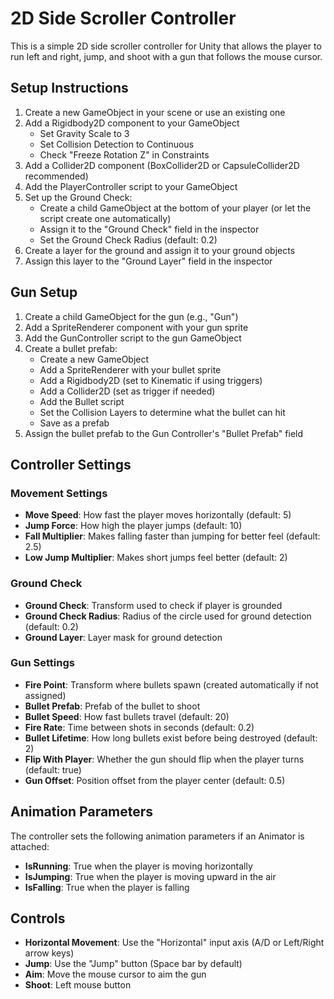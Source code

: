 # 2D Side Scroller Controller

This is a simple 2D side scroller controller for Unity that allows the player to run left and right, jump, and shoot with a gun that follows the mouse cursor.

## Setup Instructions

1. Create a new GameObject in your scene or use an existing one
2. Add a Rigidbody2D component to your GameObject
   - Set Gravity Scale to 3
   - Set Collision Detection to Continuous
   - Check "Freeze Rotation Z" in Constraints
3. Add a Collider2D component (BoxCollider2D or CapsuleCollider2D recommended)
4. Add the PlayerController script to your GameObject
5. Set up the Ground Check:
   - Create a child GameObject at the bottom of your player (or let the script create one automatically)
   - Assign it to the "Ground Check" field in the inspector
   - Set the Ground Check Radius (default: 0.2)
6. Create a layer for the ground and assign it to your ground objects
7. Assign this layer to the "Ground Layer" field in the inspector

## Gun Setup

1. Create a child GameObject for the gun (e.g., "Gun")
2. Add a SpriteRenderer component with your gun sprite
3. Add the GunController script to the gun GameObject
4. Create a bullet prefab:
   - Create a new GameObject
   - Add a SpriteRenderer with your bullet sprite
   - Add a Rigidbody2D (set to Kinematic if using triggers)
   - Add a Collider2D (set as trigger if needed)
   - Add the Bullet script
   - Set the Collision Layers to determine what the bullet can hit
   - Save as a prefab
5. Assign the bullet prefab to the Gun Controller's "Bullet Prefab" field

## Controller Settings

### Movement Settings

- **Move Speed**: How fast the player moves horizontally (default: 5)
- **Jump Force**: How high the player jumps (default: 10)
- **Fall Multiplier**: Makes falling faster than jumping for better feel (default: 2.5)
- **Low Jump Multiplier**: Makes short jumps feel better (default: 2)

### Ground Check

- **Ground Check**: Transform used to check if player is grounded
- **Ground Check Radius**: Radius of the circle used for ground detection (default: 0.2)
- **Ground Layer**: Layer mask for ground detection

### Gun Settings

- **Fire Point**: Transform where bullets spawn (created automatically if not assigned)
- **Bullet Prefab**: Prefab of the bullet to shoot
- **Bullet Speed**: How fast bullets travel (default: 20)
- **Fire Rate**: Time between shots in seconds (default: 0.2)
- **Bullet Lifetime**: How long bullets exist before being destroyed (default: 2)
- **Flip With Player**: Whether the gun should flip when the player turns (default: true)
- **Gun Offset**: Position offset from the player center (default: 0.5)

## Animation Parameters

The controller sets the following animation parameters if an Animator is attached:

- **IsRunning**: True when the player is moving horizontally
- **IsJumping**: True when the player is moving upward in the air
- **IsFalling**: True when the player is falling

## Controls

- **Horizontal Movement**: Use the "Horizontal" input axis (A/D or Left/Right arrow keys)
- **Jump**: Use the "Jump" button (Space bar by default)
- **Aim**: Move the mouse cursor to aim the gun
- **Shoot**: Left mouse button
